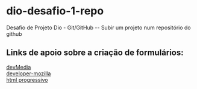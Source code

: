 # dio-desafio-1-repo
Desafio de Projeto Dio - Git/GitHub -- Subir um projeto num repositório do github

## Links de apoio sobre a criação de formulários:
[devMedia](https://www.devmedia.com.br/como-criar-formularios-html-sem-usar-tabelas-tableless/28278)<br>
[developer-mozilla](https://developer.mozilla.org/pt-BR/docs/Learn/Forms/Your_first_form)<br>
[html progressivo](https://www.htmlprogressivo.net/2014/01/Como-criar-um-formulario-completo-para-um-site.html)
